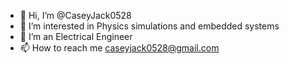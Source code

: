- 👋 Hi, I’m @CaseyJack0528
- 👀 I’m interested in Physics simulations and embedded systems
- 🌱 I’m an Electrical Engineer
- 📫 How to reach me caseyjack0528@gmail.com

<!---
CaseyJack0528/CaseyJack0528 is a ✨ special ✨ repository because its `README.md` (this file) appears on your GitHub profile.
You can click the Preview link to take a look at your changes.
--->
